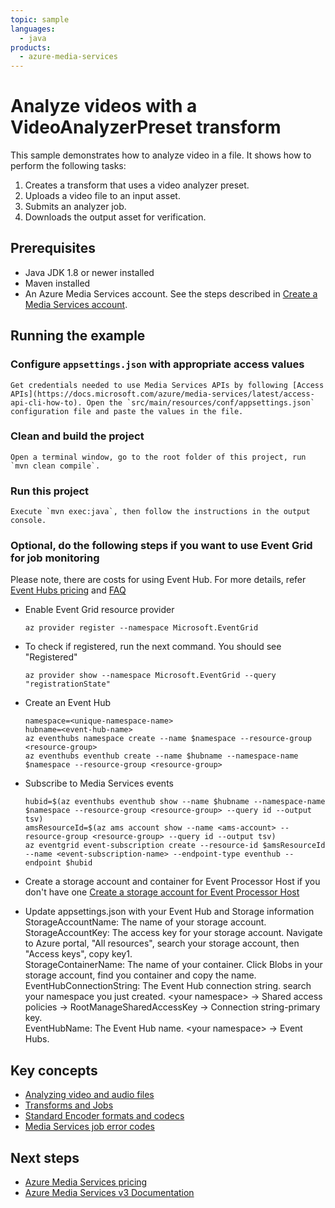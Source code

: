 ```yaml
---
topic: sample
languages:
  - java
products:
  - azure-media-services
---
```


# Analyze videos with a VideoAnalyzerPreset transform

This sample demonstrates how to analyze video in a file. It shows how to perform the following tasks:

1. Creates a transform that uses a video analyzer preset.
1. Uploads a video file to an input asset.
1. Submits an analyzer job.
1. Downloads the output asset for verification.

## Prerequisites

* Java JDK 1.8 or newer installed
* Maven installed
* An Azure Media Services account. See the steps described in [Create a Media Services account](https://docs.microsoft.com/azure/media-services/latest/create-account-cli-quickstart).

## Running the example

### Configure `appsettings.json` with appropriate access values

    Get credentials needed to use Media Services APIs by following [Access APIs](https://docs.microsoft.com/azure/media-services/latest/access-api-cli-how-to). Open the `src/main/resources/conf/appsettings.json` configuration file and paste the values in the file.

### Clean and build the project

    Open a terminal window, go to the root folder of this project, run `mvn clean compile`.

### Run this project

    Execute `mvn exec:java`, then follow the instructions in the output console.

### Optional, do the following steps if you want to use Event Grid for job monitoring

Please note, there are costs for using Event Hub. For more details, refer [Event Hubs pricing](https://azure.microsoft.com/en-in/pricing/details/event-hubs/) and [FAQ](https://docs.microsoft.com/en-us/azure/event-hubs/event-hubs-faq#pricing)

* Enable Event Grid resource provider

  `az provider register --namespace Microsoft.EventGrid`

* To check if registered, run the next command. You should see "Registered"

  `az provider show --namespace Microsoft.EventGrid --query "registrationState"`

* Create an Event Hub

  `namespace=<unique-namespace-name>`\
  `hubname=<event-hub-name>`\
  `az eventhubs namespace create --name $namespace --resource-group <resource-group>`\
  `az eventhubs eventhub create --name $hubname --namespace-name $namespace --resource-group <resource-group>`

* Subscribe to Media Services events

  `hubid=$(az eventhubs eventhub show --name $hubname --namespace-name $namespace --resource-group <resource-group> --query id --output tsv)`\
  `amsResourceId=$(az ams account show --name <ams-account> --resource-group <resource-group> --query id --output tsv)`\
  `az eventgrid event-subscription create --resource-id $amsResourceId --name <event-subscription-name> --endpoint-type eventhub --endpoint $hubid`

* Create a storage account and container for Event Processor Host if you don't have one
  [Create a storage account for Event Processor Host
  ](https://docs.microsoft.com/en-us/azure/event-hubs/event-hubs-dotnet-standard-getstarted-send#create-a-storage-account-for-event-processor-host)

* Update appsettings.json with your Event Hub and Storage information
  StorageAccountName: The name of your storage account.\
  StorageAccountKey: The access key for your storage account. Navigate to Azure portal, "All resources", search your storage account, then "Access keys", copy key1.\
  StorageContainerName: The name of your container. Click Blobs in your storage account, find you container and copy the name.\
  EventHubConnectionString: The Event Hub connection string. search your namespace you just created. &lt;your namespace&gt; -&gt; Shared access policies -&gt; RootManageSharedAccessKey -&gt; Connection string-primary key.\
  EventHubName: The Event Hub name.  &lt;your namespace&gt; -&gt; Event Hubs.
  
## Key concepts

* [Analyzing video and audio files](https://docs.microsoft.com/azure/media-services/latest/analyzing-video-audio-files-concept)
* [Transforms and Jobs](https://docs.microsoft.com/azure/media-services/latest/transforms-jobs-concept)
* [Standard Encoder formats and codecs](https://docs.microsoft.com/azure/media-services/latest/media-encoder-standard-formats)
* [Media Services job error codes](https://docs.microsoft.com/azure/media-services/latest/job-error-codes)

## Next steps

* [Azure Media Services pricing](https://azure.microsoft.com/pricing/details/media-services/)
* [Azure Media Services v3 Documentation](https://docs.microsoft.com/azure/media-services/latest/)
